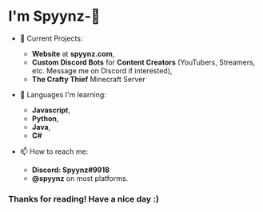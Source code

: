 # I'm Spyynz-👋
- 🔭 Current Projects:
  - **Website** at **spyynz.com**,
  - **Custom Discord Bots** for **Content Creators** (YouTubers, Streamers, etc. Message me on Discord if interested),
  - **The Crafty Thief** Minecraft Server
  
- 🌱 Languages I'm learning:
  - **Javascript**,
  - **Python**,
  - **Java**,
  - **C#**
  
- 📫 How to reach me:
  - **Discord: Spyynz#9918**
  - **@spyynz** on most platforms.
  
### Thanks for reading! Have a nice day :)
